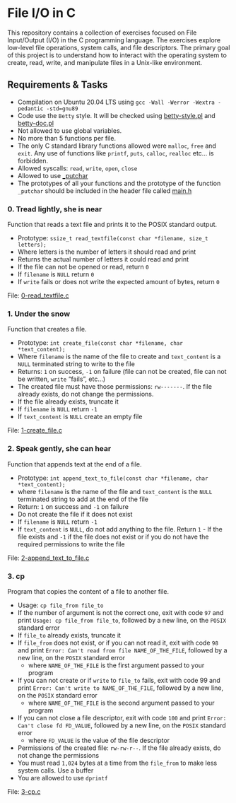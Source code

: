 # File I/O in C

This repository contains a collection of exercises focused on File Input/Output (I/O) in the C programming language. The exercises explore low-level file operations, system calls, and file descriptors. The primary goal of this project is to understand how to interact with the operating system to create, read, write, and manipulate files in a Unix-like environment.


## Requirements & Tasks

- Compilation on Ubuntu 20.04 LTS using `gcc -Wall -Werror -Wextra -pedantic -std=gnu89`
- Code use the `Betty` style. It will be checked using [betty-style.pl](https://github.com/hs-hq/Betty/blob/master/betty-style.pl) and [betty-doc.pl](https://github.com/hs-hq/Betty/blob/master/betty-doc.pl)
- Not allowed to use global variables.
- No more than 5 functions per file.
- The only C standard library functions allowed were `malloc`, `free` and `exit`. Any use of functions like `printf`, `puts`, `calloc`, `realloc` etc… is forbidden.
- Allowed syscalls: `read`, `write`, `open`, `close`
- Allowed to use [_putchar](https://github.com/hs-hq/_putchar.c/blob/master/_putchar.c)
- The prototypes of all your functions and the prototype of the function `_putchar` should be included in the header file called [main.h](https://github.com/pablonudel/holbertonschool-low_level_programming/blob/main/file_io/main.h)
### 0. Tread lightly, she is near
Function that reads a text file and prints it to the POSIX standard output.

- Prototype: `ssize_t read_textfile(const char *filename, size_t letters);`
- Where letters is the number of letters it should read and print
- Returns the actual number of letters it could read and print
- If the file can not be opened or read, return `0`
- If `filename` is `NULL` return `0`
- If `write` fails or does not write the expected amount of bytes, return `0`

File: [0-read_textfile.c](https://github.com/pablonudel/holbertonschool-low_level_programming/blob/main/file_io/0-read_textfile.c)

### 1. Under the snow
Function that creates a file.

- Prototype: `int create_file(const char *filename, char *text_content);`
- Where `filename` is the name of the file to create and `text_content` is a `NULL` terminated string to write to the file
- Returns: `1` on success, `-1` on failure (file can not be created, file can not be written, `write` “fails”, etc…)
- The created file must have those permissions: `rw-------`. If the file already exists, do not change the permissions.
- If the file already exists, truncate it
- If `filename` is `NULL` return `-1`
- If `text_content` is `NULL` create an empty file

File: [1-create_file.c](https://github.com/pablonudel/holbertonschool-low_level_programming/blob/main/file_io/1-create_file.c)

### 2. Speak gently, she can hear
Function that appends text at the end of a file.

- Prototype: `int append_text_to_file(const char *filename, char *text_content);`
- where `filename` is the name of the file and `text_content` is the `NULL` terminated string to add at the end of the file
- Return: `1` on success and `-1` on failure
- Do not create the file if it does not exist
- If `filename` is `NULL` return `-1`
- If `text_content` is `NULL`, do not add anything to the file. Return `1` - If the file exists and `-1` if the file does not exist or if you do not have the required permissions to write the file

File: [2-append_text_to_file.c](https://github.com/pablonudel/holbertonschool-low_level_programming/blob/main/file_io/2-append_text_to_file.c)

### 3. cp
Program that copies the content of a file to another file.

- Usage: `cp file_from file_to`
- If the number of argument is not the correct one, exit with code `97` and print `Usage: cp file_from file_to`, followed by a new line, on the `POSIX` standard error
- If `file_to` already exists, truncate it
- If `file_from` does not exist, or if you can not read it, exit with code `98` and print `Error: Can't read from file NAME_OF_THE_FILE`, followed by a new line, on the `POSIX` standard error
    - where `NAME_OF_THE_FILE` is the first argument passed to your program
- If you can not create or if `write` to `file_to` fails, exit with code 99 and print `Error: Can't write to NAME_OF_THE_FILE`, followed by a new line, on the `POSIX` standard error
    - where `NAME_OF_THE_FILE` is the second argument passed to your program
- If you can not close a file descriptor, exit with code `100` and print `Error: Can't close fd FD_VALUE`, followed by a new line, on the `POSIX` standard error
    - where `FD_VALUE` is the value of the file descriptor
- Permissions of the created file: `rw-rw-r--`. If the file already exists, do not change the permissions
- You must read `1,024` bytes at a time from the `file_from` to make less system calls. Use a buffer
- You are allowed to use `dprintf`

File: [3-cp.c](https://github.com/pablonudel/holbertonschool-low_level_programming/blob/main/file_io/3-cp.c)
